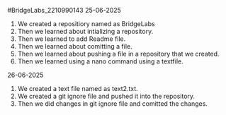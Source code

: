 #BridgeLabs_2210990143
25-06-2025
1. We created a repositiory named as BridgeLabs
2. Then we learned about intializing a repository.
3. Then we learned to add Readme file.
4. Then we learned about comitting a file.
5. Then we learned about pushing a file in a repository that we created.
6. Then we learned using a nano command using a textfile.

26-06-2025
1. We created a text file named as text2.txt.
2. We created a git ignore file and pushed it into the repository.
3. Then we did changes in git ignore file and comitted the changes.
 
